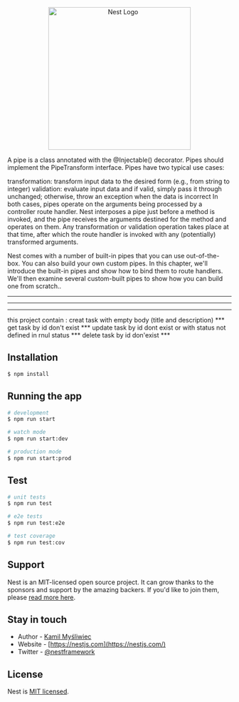 <p align="center">
  <a href="http://nestjs.com/" target="blank"><img src="https://nestjs.com/img/logo_text.svg" width="320" alt="Nest Logo" /></a>
</p>

[circleci-image]: https://img.shields.io/circleci/build/github/nestjs/nest/master?token=abc123def456
A pipe is a class annotated with the @Injectable() decorator. Pipes should implement the PipeTransform interface.
Pipes have two typical use cases:

transformation: transform input data to the desired form (e.g., from string to integer)
validation: evaluate input data and if valid, simply pass it through unchanged; otherwise, throw an exception when the data is incorrect
In both cases, pipes operate on the arguments being processed by a controller route handler. Nest interposes a pipe just before a method is invoked, and the pipe receives the arguments destined for the method and operates on them. Any transformation or validation operation takes place at that time, after which the route handler is invoked with any (potentially) transformed arguments.

Nest comes with a number of built-in pipes that you can use out-of-the-box. You can also build your own custom pipes. In this chapter, we'll introduce the built-in pipes and show how to bind them to route handlers. We'll then examine several custom-built pipes to show how you can build one from scratch..
******************
********************
************************
this project contain : creat task with empty body (title and description) ***
                       get task by id don't exist ***
                       update task by id dont exist or with status not defined in rnul status ***
                       delete task by id don'exist ***

## Installation

```bash
$ npm install
```

## Running the app

```bash
# development
$ npm run start

# watch mode
$ npm run start:dev

# production mode
$ npm run start:prod
```

## Test

```bash
# unit tests
$ npm run test

# e2e tests
$ npm run test:e2e

# test coverage
$ npm run test:cov
```

## Support

Nest is an MIT-licensed open source project. It can grow thanks to the sponsors and support by the amazing backers. If you'd like to join them, please [read more here](https://docs.nestjs.com/support).

## Stay in touch

- Author - [Kamil Myśliwiec](https://kamilmysliwiec.com)
- Website - [https://nestjs.com](https://nestjs.com/)
- Twitter - [@nestframework](https://twitter.com/nestframework)

## License

Nest is [MIT licensed](LICENSE).
